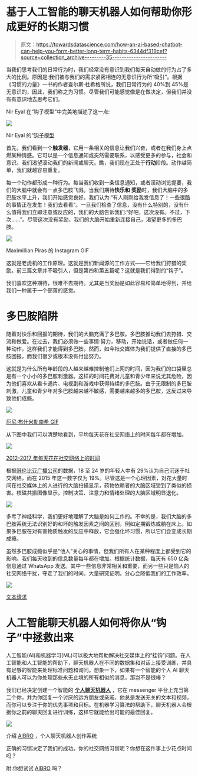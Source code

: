 # 基于人工智能的聊天机器人如何帮助你形成更好的长期习惯

> 原文：<https://towardsdatascience.com/how-an-ai-based-chatbot-can-help-you-form-better-long-term-habits-6344df319cef?source=collection_archive---------35----------------------->

当我们思考我们的日常行为时，我们经常没有意识到我们每天自动做的行为占了多大的比例。原因是:我们被与我们的需求紧密相连的无意识行为所“吸引”。根据《习惯的力量》一书的作者查尔斯·杜希格所说，我们日常行为的 40%到 45%是无意识的，因此，我们称之为习惯。尽管我们可能感觉像是在做决定，但我们并没有有意识地去思考它们。

Nir Eyal 在“钩子模型”中完美地描述了这一点:

![](img/067910139a0e133131a51cfbe28bb995.png)

Nir Eyal 的“[钩子模型](https://bunnyfoot.com/wp-content/uploads/2017/02/%5E20121D7F0C3FC3148348E2508CB4C6CD8A2A0AFA09ED99D1C3%5Epimgpsh_fullsize_distr.png)

首先，我们看到一个**触发器**，它用一条相关的信息让我们兴奋，或者在我们身上点燃某种情感。它可以是一个信息通知或突然需要联系，以感受更多的参与，社会和意识。我们渴望滚动我们的新闻或聊天。瞧，我们现在正处于**行动**阶段。动作越简单，我们就越容易重复。

每一个动作都形成一种行为。每当我们收到一条信息通知，或者滚动浏览提要，我们的大脑中就会有一点多巴胺飞溅。当我们期待**快乐和** **奖励**时，我们大脑中的多巴胺水平上升，我们开始感觉良好。我们认为:“有人刚刚给我发信息了！一些很酷的事情正在发生！我们去看看”。一旦我们检查了信息，没有什么特别的，没有什么值得我们立即注意或反应的，我们的大脑告诉我们:“好吧，这次没有。不过，下次……”。尽管这次没有奖励，我们的大脑开始重新连接自己，渴望更多的多巴胺。

![](img/9694d567c82e118b6296ce7179f6d2bb.png)

Maximillian Piras 的 Instagram GIF

这就是老虎机的工作原理。这就是我们新闻源的工作方式——它给我们狩猎的奖励。前三篇文章并不吸引人，但是第四和第五篇呢？这就是我们得到的“钩子”。

我们喜欢这种期待，很难不去期待。尤其是当奖励是如此容易和简单地得到，并给我们一种属于一个部落的感觉。

# 多巴胺陷阱

随着对快乐和回报的期待，我们的大脑充满了多巴胺。多巴胺推动我们去狩猎、交流和做爱。在过去，我们必须做一些事情:努力，移动，开始说话，或者做任何一种动作，这样我们才能得到多巴胺。然而，如今社交媒体为我们提供了直接的多巴胺回报，而我们很少或根本没有付出努力。

这就是为什么所有年龄段的人越来越难控制他们上网的时间，因为我们的口袋里总是有一个小小的多巴胺刺激器。这样的时间花费对儿童和青少年来说尤其危险，因为他们喜欢从看卡通片、电视剧和游戏中获得持续的多巴胺。由于无限制的多巴胺刺激，儿童和青少年对多巴胺越来越不敏感，需要越来越多的多巴胺，这反过来导致他们成瘾。

![](img/b89200a32d0d3fccbd0f5c31cdb0a899.png)

[厄尼·布什米勒南希 GIF](https://giphy.com/gifs/nancy-ernie-bushmiller-WtGotDKarHkYg)

从下图中我们可以清楚地看到，平均每天花在社交网络上的时间每年都在增加。

![](img/e4654185c6564e76947157835aaab5d1.png)

[2012-2017 年每天花在社交网络上的时间](https://www.getfreedom.com/wp-content/uploads/2019/07/daily-time-spent-social-networking.jpg)

根据[哥伦比亚广播公司](https://www.cbs.nl/en-gb/news/2018/20/more-and-more-young-adults-addicted-to-social-media)的数据，18 至 24 岁的年轻人中有 29%认为自己沉迷于社交网络，而在 2015 年这一数字仅为 19%。尽管这是一个心理因素，对花大量时间在社交媒体上的人进行的大脑扫描显示，药物依赖者的大脑区域受到了类似的损害。核磁共振图像显示，控制决策、注意力和情绪处理的大脑区域明显退化。

![](img/f4632b6b968bf534f8ab8bf0b7d70546.png)

多亏了神经科学，我们更好地理解了大脑是如何工作的。不幸的是，我们大脑的多巴胺系统无法识别好的和坏的触发因素之间的区别，例如定期锻炼或躺在床上。如果多巴胺在对有害物质触发的反应中释放，它会强化坏习惯，所以它们会变成长期成瘾。

虽然多巴胺成瘾似乎是“他人”关心的事情，但我们所有人在某种程度上都受到它的影响。我们每天收到的信息数量每年都在增加。根据统计数据，每天有 650 亿条信息通过 WhatsApp 发送。其中一些信息非常相关和重要，而另一些只是恼人的社交网络干扰，夺走了我们的时间。大量研究证明，分心会降低我们的工作效率。

![](img/6cd271bd5117f29c30e69993ee9fb926.png)

[文本请求](https://www.textrequest.com/media/2658/how-many-texts-are-sent.gif?width=400&height=709)

# 人工智能聊天机器人如何将你从“钩子”中拯救出来

人工智能(AI)和机器学习(ML)可以极大地帮助解决社交媒体上的“挂钩”问题。在人工智能和人工智能的帮助下，聊天机器人在不同的数据集和对话上接受训练，并具有足够的智能来处理标准问题和询问。想象一下，如果有一个智能的个人 AI 聊天机器人可以为你处理那些永无止境的所有相似的消息，那岂不是很棒？

我们已经决定创建一个智能的 [**个人聊天机器人**](https://aibro.co/) ，它在 messenger 平台上充当第二个你，并为你回复一个讨厌的远方朋友或亲戚，他总是发送无关的文本和视频，而你可以专注于你的优先事项和目标。在机器学习算法的帮助下，聊天机器人会根据你之前的聊天回复进行训练，这样它就能给出可能的最佳回复。

![](img/d703789e9dcf2aa86e00f78f262a9f27.png)

介绍 [AIBRO](https://www.youtube.com/watch?v=5k02fgVp2DM) ，个人聊天机器人创作系统

正确的习惯决定了我们的成功。你的社交网络习惯呢？你想在这件事上少花点时间吗？

附:你想试试 [AIBRO](https://aibro.co/) 吗？